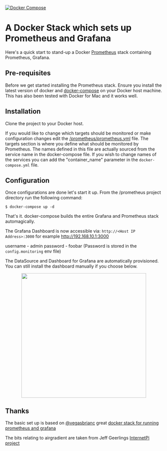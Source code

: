 [![Docker Compose](https://github.com/einsiedlerspiel/prometheus_grafana_docker/actions/workflows/push.yml/badge.svg)](https://github.com/einsiedlerspiel/prometheus_grafana_docker/actions/workflows/push.yml)

# A Docker Stack which sets up Prometheus and Grafana
Here's a quick start to stand-up a Docker [Prometheus](http://prometheus.io/) stack containing Prometheus, Grafana.

## Pre-requisites
Before we get started installing the Prometheus stack. Ensure you install the latest version of docker and [docker-compose](https://docs.docker.com/compose/install/) on your Docker host machine. This has also been tested with Docker for Mac and it works well.

## Installation
Clone the project to your Docker host.

If you would like to change which targets should be monitored or make configuration changes edit the [/prometheus/prometheus.yml](https://github.com/vegasbrianc/prometheus/blob/version-2/prometheus/prometheus.yml) file. The targets section is where you define what should be monitored by Prometheus. The names defined in this file are actually sourced from the service name in the docker-compose file. If you wish to change names of the services you can add the "container_name" parameter in the `docker-compose.yml` file.

## Configuration

Once configurations are done let's start it up. From the /prometheus project directory run the following command:

    $ docker-compose up -d


That's it. docker-compose builds the entire Grafana and Prometheus stack automagically.

The Grafana Dashboard is now accessible via: `http://<Host IP Address>:3000` for example http://192.168.10.1:3000

username - admin password - foobar (Password is stored in the `config.monitoring` env file)

The DataSource and Dashboard for Grafana are automatically provisioned. You can still install the dashboard manually if you choose below.


<center><img src="https://github.com/vegasbrianc/github-monitoring/blob/master/images/Grafana_Add_Data_Source.png" width="400" heighth="400"></center>

## Thanks

The basic set up is based on [@vegasbrianc](https://github.com/vegasbrianc) great [docker stack for running prometheus and grafana](https://github.com/vegasbrianc/github-monitoring)

The bits relating to airgradient are taken from Jeff Geerlings [InternetPi project](https://github.com/geerlingguy/internet-pi)
